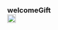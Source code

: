 ### welcomeGift  <br><img src="https://github.com/TheDudeThatCode/TheDudeThatCode/blob/master/Assets/Hi.gif" width="20px">
